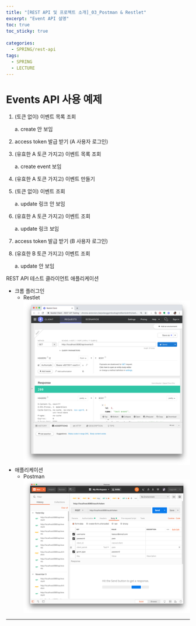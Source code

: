 ```yaml
---
title: "[REST API 및 프로젝트 소개]_03_Postman & Restlet"
excerpt: "Event API 설명"
toc: true
toc_sticky: true

categories:
  - SPRING/rest-api
tags:
  - SPRING
  - LECTURE
---
```


# Events API 사용 예제

1. (토큰 없이) 이벤트 목록 조회

   a. create 안 보임

2. access token 발급 받기 (A 사용자 로그인)

3. (유효한 A 토큰 가지고) 이벤트 목록 조회

   a. create event 보임

4. (유효한 A 토큰 가지고) 이벤트 만들기

5. (토큰 없이) 이벤트 조회

   a. update 링크 안 보임

6. (유효한 A 토큰 가지고) 이벤트 조회

   a. update 링크 보임

7. access token 발급 받기 (B 사용자 로그인)

8. (유효한 B 토큰 가지고) 이벤트 조회

   a. update 안 보임



REST API 테스트 클라이언트 애플리케이션

* 크롬 플러그인
  * Restlet
    ![img](/assets/images/SPRING/rest_api/rQXMvI1rRmbs4i-DM38SPy3-OB_FwqHXfPJjS7wdWmMitdafUiYzmPqxMCHW3o6LHF5oP9ww5JjWWvfxsceQmBkzTA8WtE3XNy-3BYCbuNK3YZPG2i-aUeZOUBr9F2RK6FmY8izX.png)
* 애플리케이션
  * Postman![img](/assets/images/SPRING/rest_api/BZxgoklk6WYjUskD3CAYd4daIXYg3__cku99vhpMvcA6l-4LFvuV9EnMBdepmSet_tBIXPzu8rUmrxwIhcFy1rQuRsDLDkH67yTCLH9A9sSXqGXg31ix3YRQwV5vheG8t3TJM-Fk.png)

---
